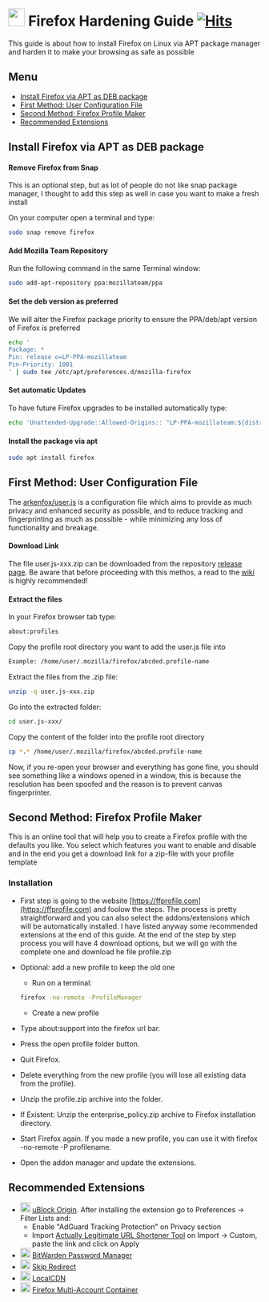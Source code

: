 # <img src="https://user-images.githubusercontent.com/114076168/199189876-ff5f49f8-975d-43fd-b040-9bee0b25f323.png" width="33" height="35"> Firefox Hardening Guide [![Hits](https://hits.seeyoufarm.com/api/count/incr/badge.svg?url=https%3A%2F%2Fgithub.com%2Fp4privacy%2Ffirefox-hardening&count_bg=%230000ff&title_bg=%23555555&icon=&icon_color=%23E7E7E7&title=hits&edge_flat=false)](https://hits.seeyoufarm.com)

This guide is about how to install Firefox on Linux via APT package manager and harden it to make your browsing as safe as possible

## Menu

* [Install Firefox via APT as DEB package](#install-firefox-via-apt-as-deb-package)
* [First Method: User Configuration File](#first-method-user-configuration-file)
* [Second Method: Firefox Profile Maker](#second-method-firefox-profile-maker)
* [Recommended Extensions](#recommended-extensions)

## Install Firefox via APT as DEB package

#### Remove Firefox from Snap

This is an optional step, but as lot of people do not like snap package manager, I thought to add this step as well in case you want to make a fresh install

On your computer open a terminal and type:
```bash
sudo snap remove firefox
```

#### Add Mozilla Team Repository

Run the following command in the same Terminal window:
```bash
sudo add-apt-repository ppa:mozillateam/ppa
```

#### Set the deb version as preferred

We will alter the Firefox package priority to ensure the PPA/deb/apt version of Firefox is preferred
```bash
echo '
Package: *
Pin: release o=LP-PPA-mozillateam
Pin-Priority: 1001
' | sudo tee /etc/apt/preferences.d/mozilla-firefox
```

#### Set automatic Updates

To have future Firefox upgrades to be installed automatically type:
```bash
echo 'Unattended-Upgrade::Allowed-Origins:: "LP-PPA-mozillateam:${distro_codename}";' | sudo tee /etc/apt/apt.conf.d/51unattended-upgrades-firefox
```

#### Install the package via apt
```bash
sudo apt install firefox
```

## First Method: User Configuration File

The [arkenfox/user.js](https://github.com/arkenfox/user.js) is a configuration file which aims to provide as much privacy and enhanced security as possible, and to reduce tracking and fingerprinting as much as possible - while minimizing any loss of functionality and breakage.

#### Download Link

The file user.js-xxx.zip can be downloaded from the repository [release page](https://github.com/arkenfox/user.js/releases).
Be aware that before proceeding with this methos, a read to the [wiki](https://github.com/arkenfox/user.js/wiki) is highly recommended!

#### Extract the files

In your Firefox browser tab type:
```bash
about:profiles
```

Copy the profile root directory you want to add the user.js file into
```bash
Example: /home/user/.mozilla/firefox/abcded.profile-name
```

Extract the files from the .zip file:
```bash
unzip -q user.js-xxx.zip
```

Go into the extracted folder:
```bash
cd user.js-xxx/
```
Copy the content of the folder into the profile root directory
```bash
cp *.* /home/user/.mozilla/firefox/abcded.profile-name
```
Now, if you re-open your browser and everything has gone fine, you should see something like a windows opened in a window, this is because the resolution has been spoofed and the reason is to prevent canvas fingerprinter.


## Second Method: Firefox Profile Maker

This is an online tool that will help you to create a Firefox profile with the defaults you like.
You select which features you want to enable and disable and in the end you get a download link for a zip-file with your profile template

### Installation

- First step is going to the website [https://ffprofile.com](https://ffprofile.com) and foolow the steps.
The process is pretty straightforward and you can also select the addons/extensions which will be automatically installed.
I have listed anyway some recommended extensions at the end of this guide.
At the end of the step by step process you will have 4 download options, but we will go with the complete one and download he file profile.zip

- Optional: add a new profile to keep the old one
  - Run on a terminal:
  ```bash
  firefox -no-remote -ProfileManager
  ```
  - Create a new profile
- Type about:support into the firefox url bar.
- Press the open profile folder button.
- Quit Firefox.
- Delete everything from the new profile (you will lose all existing data from the profile).
- Unzip the profile.zip archive into the folder.
- If Existent: Unzip the enterprise_policy.zip archive to Firefox installation directory.
- Start Firefox again. If you made a new profile, you can use it with firefox -no-remote -P profilename.
- Open the addon manager and update the extensions.


## Recommended Extensions

- <img src="https://user-images.githubusercontent.com/114076168/199192811-6b6bed17-2af7-49ea-9cad-0e49dfafeaae.png" width="20" height="20"> [uBlock Origin](https://addons.mozilla.org/en-US/firefox/addon/ublock-origin/?utm_source=addons.mozilla.org&utm_medium=referral&utm_content=search). After installing the extension go to Preferences -> Filter Lists and:
  - Enable "AdGuard Tracking Protection" on Privacy section
  - Import [Actually Legitimate URL Shortener Tool](https://raw.githubusercontent.com/DandelionSprout/adfilt/master/LegitimateURLShortener.txt) on Import -> Custom, paste the link and click on Apply
- <img src="https://user-images.githubusercontent.com/114076168/199192844-f0a42bbd-8d9a-47fc-9f8f-8cc0cc111db4.png" width="20" height="20"> [BitWarden Password Manager](https://addons.mozilla.org/en-US/firefox/addon/bitwarden-password-manager/)
- <img src="https://user-images.githubusercontent.com/114076168/199192916-00b00905-273c-4d4c-bfa6-e20bd38929fc.png" width="20" height="20"> [Skip Redirect](https://addons.mozilla.org/en-US/firefox/addon/skip-redirect/?utm_source=addons.mozilla.org&utm_medium=referral&utm_content=search)
- <img src="https://user-images.githubusercontent.com/114076168/199192958-a7f47ee3-96e0-48ca-b18a-1cbe52f0e1cb.png" width="20" height="20"> [LocalCDN](https://addons.mozilla.org/en-US/firefox/addon/localcdn-fork-of-decentraleyes/?utm_source=addons.mozilla.org&utm_medium=referral&utm_content=search)
- <img src="https://user-images.githubusercontent.com/114076168/199193068-5af38361-5d44-496e-94a2-3c88603c54f1.png" width="20" height="20"> [Firefox Multi-Account Container](https://addons.mozilla.org/en-US/firefox/addon/localcdn-fork-of-decentraleyes/?utm_source=addons.mozilla.org&utm_medium=referral&utm_content=search)
